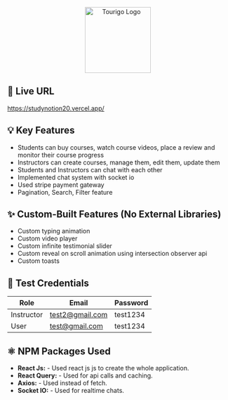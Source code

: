 <p align="center">
  <img src="https://i.ibb.co.com/tTMnjMLH/study-notion.png" alt="Tourigo Logo" width="150">
</p>

## 🔗 Live URL

https://studynotion20.vercel.app/

## 💡 Key Features

- Students can buy courses, watch course videos, place a review and monitor their course progress
- Instructors can create courses, manage them, edit them, update them
- Students and Instructors can chat with each other
- Implemented chat system with socket io
- Used stripe payment gateway
- Pagination, Search, Filter feature

## ✨ Custom-Built Features (No External Libraries)

- Custom typing animation
- Custom video player
- Custom infinite testimonial slider
- Custom reveal on scroll animation using intersection observer api
- Custom toasts

## 🧪 Test Credentials

| Role       | Email           | Password |
| ---------- | --------------- | -------- |
| Instructor | test2@gmail.com | test1234 |
| User       | test@gmail.com  | test1234 |

## ⚛️ NPM Packages Used

- **React Js:** - Used react js js to create the whole application.
- **React Query:** - Used for api calls and caching.
- **Axios:** - Used instead of fetch.
- **Socket IO:** - Used for realtime chats.
